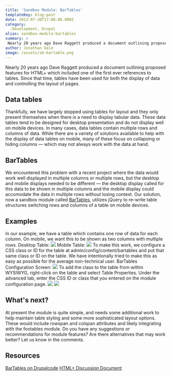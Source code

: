 ```yaml
---
title: 'Sandbox Module: BarTables'
templateKey: blog-post
date: 2013-07-30T17:00:00.000Z
category: 
  -Development, Drupal
alias: sandbox-module-bartables
summary: > 
 Nearly 20 years ago Dave Raggett produced a document outlining proposed features for HTML+ which included one of the first ever references to tables. Since that time, tables have been used for both the display of data and controlling the layout of pages.
author: Jonathan Dale
image: /assets/sb-bartable.png
---
```


Nearly 20 years ago Dave Raggett produced a document outlining proposed features for HTML+ which included one of the first ever references to tables. Since that time, tables have been used for both the display of data and controlling the layout of pages.

Data tables
-----------

Thankfully, we have largely stopped using tables for layout and they only present themselves when there is a need to display tabular data. These data tables tend to be designed for desktop presentation and do not display well on mobile devices. In many cases, data tables contain multiple rows and columns of data. While there are a variety of solutions available to help with the display of data tables on mobile, many of these focus on collapsing or hiding columns — which may not always work with the data at hand.

BarTables
---------

We encountered this problem with a recent project where the data would work well displayed in multiple columns or multiple rows, but the desktop and mobile displays needed to be different — the desktop display called for this data to be shown in multiple columns and the mobile display could accomodate the data in multiple rows without losing context. Our solution, now a sandbox module called [BarTables](http://cgit.drupalcode.org/sandbox/darthclue/2052827.git/tree), utilizes jQuery to re-write table structures switching rows and columns of a table on mobile devices.

Examples
--------

In our example, we have a table which contains one row of data for each column. On mobile, we want this to be shown as two columns with multiple rows. Desktop Table: ![](/assets/bartables-desktop.png) Mobile Table: ![](/assets/bartables-mobile.png) To make this work, we configure a CSS class or ID for the table at admin/config/content/bartables and put that same class or ID on the table. We have intentionally tried to make this as easy as possible for the average non-technical user. BarTables Configuration Screen: ![](/assets/screen_shot_2013-07-29_at_2.16.04_pm.png) To add the class to the table from within WYSIWYG, right-click on the table and select Table Properties. Under the advanced tab, enter the CSS ID or class that you entered on the module configuration page. ![](/assets/screen_shot_2013-07-29_at_2.18.47_pm.png) ![](/assets/screen_shot_2013-07-29_at_2.19.09_pm.png)

What's next?
------------

At present the module is quite simple, and needs some additional work to help maintain table styling and some more sophisticated layout options. These would include rowspan and colspan attributes and likely integrating with the footables module. Do you have any suggestions or recommendations for module features? Are there alternatives that may work better? Let us know in the comments.

Resources  
-----------

[BarTables on Drupalcode](http://cgit.drupalcode.org/sandbox/darthclue/2052827.git/tree) [HTML+ Discussion Document](http://www.w3.org/MarkUp/HTMLPlus/htmlplus_1.html)
